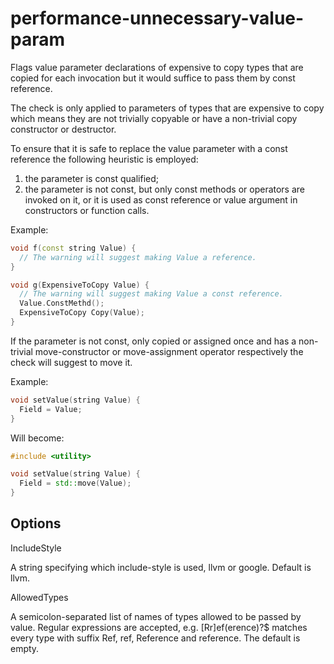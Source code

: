 # performance-unnecessary-value-param

Flags value parameter declarations of expensive to copy types that are
copied for each invocation but it would suffice to pass them by const
reference.

The check is only applied to parameters of types that are expensive to
copy which means they are not trivially copyable or have a non-trivial
copy constructor or destructor.

To ensure that it is safe to replace the value parameter with a const
reference the following heuristic is employed:

1.  the parameter is const qualified;
2.  the parameter is not const, but only const methods or operators are
    invoked on it, or it is used as const reference or value argument in
    constructors or function calls.

Example:

``` c++
void f(const string Value) {
  // The warning will suggest making Value a reference.
}

void g(ExpensiveToCopy Value) {
  // The warning will suggest making Value a const reference.
  Value.ConstMethd();
  ExpensiveToCopy Copy(Value);
}
```

If the parameter is not const, only copied or assigned once and has a
non-trivial move-constructor or move-assignment operator respectively
the check will suggest to move it.

Example:

``` c++
void setValue(string Value) {
  Field = Value;
}
```

Will become:

``` c++
#include <utility>

void setValue(string Value) {
  Field = std::move(Value);
}
```

## Options

<div class="option">

IncludeStyle

A string specifying which include-style is used,
<span class="title-ref">llvm</span> or
<span class="title-ref">google</span>. Default is
<span class="title-ref">llvm</span>.

</div>

<div class="option">

AllowedTypes

A semicolon-separated list of names of types allowed to be passed by
value. Regular expressions are accepted, e.g.
<span class="title-ref">\[Rr\]ef(erence)?$</span> matches every type
with suffix <span class="title-ref">Ref</span>,
<span class="title-ref">ref</span>,
<span class="title-ref">Reference</span> and
<span class="title-ref">reference</span>. The default is empty.

</div>
